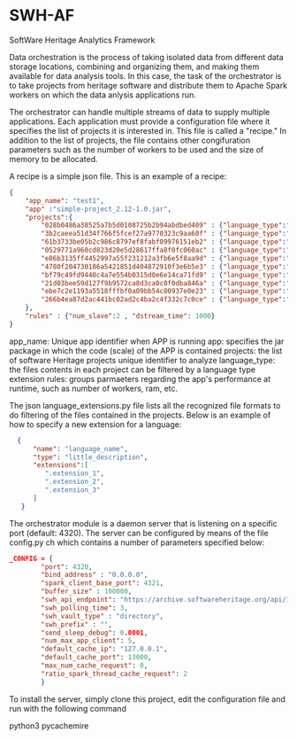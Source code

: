 # SWH-AF
SoftWare Heritage Analytics Framework

Data orchestration is the process of taking isolated data from different data storage locations, combining and organizing them, and making them available for data analysis tools. In this case, the task of the orchestrator is to take projects from heritage software and distribute them to Apache Spark workers on which the data anlysis applications run. 

The orchestrator can handle multiple streams of data to supply multiple applications. Each application must provide a configuration file where it specifies the list of projects it is interested in. This file is called a "recipe." In addition to the list of projects, the file contains other congifuration parameters such as the number of workers to be used and the size of memory to be allocated.

A recipe is a simple json file. This is an example of a recipe:

``` json
{
	"app_name": "test1",
	"app" :"simple-project_2.12-1.0.jar",
	"projects":{
		"028b0486a38525a7b5d0108725b2b94abdbed409" : {"language_type":""},
		"3b2caeea51d34f766f5fcef27a9770323c9aa60f" : {"language_type":""},
		"61b3733be05b2c986c8797ef8fabf09976151eb2" : {"language_type":""},
		"0529771a960cd823d20e5d28617ffa8f0fc060ac" : {"language_type":""},
		"e86b3135ff4452997a55f231212a3fb6e5f8aa9d" : {"language_type":""},
		"4780f204730186a5421851d404872910f3e6b5e3" : {"language_type":""},
		"bf79c49fd9440c4a7e554b0315d0e6e14ca71fd9" : {"language_type":""},
		"21d03bee59d127f9b9572ca8d3ca0c0f0dba846a" : {"language_type":""},
		"ebe7c2e1193a5518fffbf0a09bb54c80937e0e23" : {"language_type":""},
		"266b4ea87d2ac441bc02ad2c4ba2c4f332c7c0ce" : {"language_type":""}
	},
	"rules" : {"num_slave":2 , "dstream_time": 1000}
}
```

app_name: Unique app identifier when APP is running
app: specifies the jar package in which the code (scale) of the APP is contained
projects: the list of software Heritage projects unique identifier to analyze
language_type: the files contents in each project can be filtered by a language type extension
rules: groups parmaeters regarding the app's performance at runtime, such as number of workers, ram, etc.

The json language_extensions.py file lists all the recognized file formats to do filtering of the files contained in the projects. Below is an example of how to specify a new extension for a language:

``` json
  {
      "name": "language_name",
      "type": "little_description",
      "extensions":[
         ".extension_1",
         ".extension_2",
         ".extension_3"
      ]
   }
```

The orchestrator module is a daemon server that is listening on a specific port (default: 4320). The server can be configured by means of the file config.py ch which contains a number of parameters specified below:

``` json
_CONFIG = {
        "port": 4320,
		"bind_address" : "0.0.0.0",
        "spark_client_base_port": 4321,
        "buffer_size" : 100000,
        "swh_api_endpoint": "https://archive.softwareheritage.org/api/1/vault",
        "swh_polling_time": 3,
        "swh_vault_type" : "directory",
        "swh_prefix" : "",
        "send_sleep_debug": 0.0001,
        "num_max_app_client": 5,
        "default_cache_ip": "127.0.0.1",
        "default_cache_port": 13000,
        "max_num_cache_request": 0,
        "ratio_spark_thread_cache_request": 2
        }
```

To install the server, simply clone this project, edit the configuration file and run with the following command

python3 pycachemire

